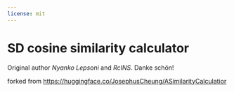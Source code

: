 ```yaml
---
license: mit
---
```


# SD cosine similarity calculator

Original author *Nyanko Lepsoni* and *RcINS*. Danke schön!

forked from https://huggingface.co/JosephusCheung/ASimilarityCalculatior
